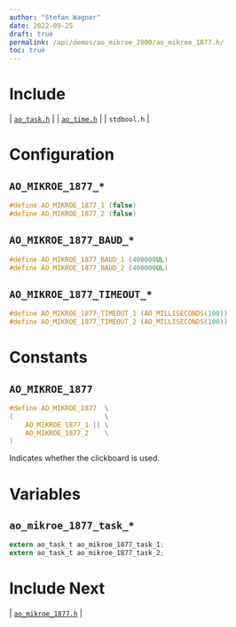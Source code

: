 ```yaml
---
author: "Stefan Wagner"
date: 2022-09-25
draft: true
permalink: /api/demos/ao_mikroe_2800/ao_mikroe_1877.h/
toc: true
---
```


# Include

| [`ao_task.h`](../../src/ao_sys_xc32_pic32mz/ao_task.h.md) |
| [`ao_time.h`](../../src/ao_sys/ao_time.h.md) |
| `stdbool.h` |

# Configuration

## `AO_MIKROE_1877_*`

```c
#define AO_MIKROE_1877_1 (false)
#define AO_MIKROE_1877_2 (false)
```

## `AO_MIKROE_1877_BAUD_*`

```c
#define AO_MIKROE_1877_BAUD_1 (400000UL)
#define AO_MIKROE_1877_BAUD_2 (400000UL)
```

## `AO_MIKROE_1877_TIMEOUT_*`

```c
#define AO_MIKROE_1877_TIMEOUT_1 (AO_MILLISECONDS(100))
#define AO_MIKROE_1877_TIMEOUT_2 (AO_MILLISECONDS(100))
```

# Constants

## `AO_MIKROE_1877`

```c
#define AO_MIKROE_1877  \
(                       \
    AO_MIKROE_1877_1 || \
    AO_MIKROE_1877_2    \
)
```

Indicates whether the clickboard is used.

# Variables

## `ao_mikroe_1877_task_*`

```c
extern ao_task_t ao_mikroe_1877_task_1;
extern ao_task_t ao_mikroe_1877_task_2;
```

# Include Next

| [`ao_mikroe_1877.h`](../ao_mikroe/ao_mikroe_1877.h.md) |
